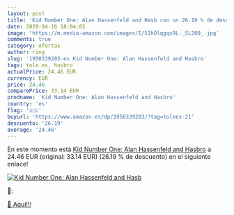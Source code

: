```yaml
---
layout: post
title: 'Kid Number One: Alan Hassenfeld and Hasb con un 26.19 % de descuento'
date: 2020-04-16 18:04:03
image: 'https://m.media-amazon.com/images/I/51hOlqgqx9L._SL200_.jpg'
comments: true
category: ofertas
author: ring
slug: '1950339203-es Kid Number One: Alan Hassenfeld and Hasbro'
tags: tole.es, hasbro
actualPrice: 24.46 EUR
currency: EUR
price: 24.46
comparePrice: 33.14 EUR
prodname: 'Kid Number One: Alan Hassenfeld and Hasbro'
country: 'es'
flag: '🇪🇸'
buyurl: 'https://www.amazon.es/dp/1950339203/?tag=tolees-21'
descuento: '26.19'
average: '24.46'
---
```


En este momento está [Kid Number One: Alan Hassenfeld and Hasbro](https://www.amazon.es/dp/1950339203/?tag=tolees-21) a 24.46 EUR (original: 33.14 EUR) (26.19 %  de descuento) en el siguiente enlace!

[![Kid Number One: Alan Hassenfeld and Hasb](https://m.media-amazon.com/images/I/51hOlqgqx9L._SL200_.jpg)](https://www.amazon.es/dp/1950339203/?tag=tolees-21)

🔎:


[🛒 Aquí!!!](https://www.amazon.es/dp/1950339203/?tag=tolees-21)
